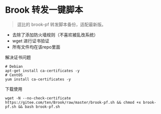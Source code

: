 # Brook 转发一键脚本
> 逗比的 brook-pf 转发脚本备份，适配最新版。

- 去除了添加防火墙规则（不喜欢被乱改系统）
- wget 进行证书验证
- 所有文件均在该repo里面

解决证书问题
```
# Debian
apt-get install ca-certificates -y
# CentOS
yum install ca-certificates -y
```

下载使用
```
wget -N --no-check-certificate https://gitee.com/ten/Brook/raw/master/brook-pf.sh && chmod +x brook-pf.sh && bash brook-pf.sh
```
